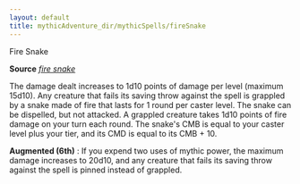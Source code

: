 ```yaml
---
layout: default
title: mythicAdventure_dir/mythicSpells/fireSnake
---
```

Fire Snake

**Source** [_fire snake_](advance_dir/spells/fireSnake#_fire-snake)

The damage dealt increases to 1d10 points of damage per level (maximum 15d10). Any creature that fails its saving throw against the spell is grappled by a snake made of fire that lasts for 1 round per caster level. The snake can be dispelled, but not attacked. A grappled creature takes 1d10 points of fire damage on your turn each round. The snake's CMB is equal to your caster level plus your tier, and its CMD is equal to its CMB + 10.

**Augmented (6th)** : If you expend two uses of mythic power, the maximum damage increases to 20d10, and any creature that fails its saving throw against the spell is pinned instead of grappled.

